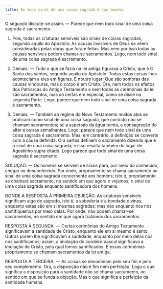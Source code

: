 ```yaml
---
title: Se todo sinal de uma coisa sagrada é sacramento
---
```


O segundo discute-se assim. — Parece que nem todo sinal de uma coisa sagrada é sacramento.  

1. Pois, todas as criaturas sensíveis são sinais de coisas sagradas, segundo aquilo do Apóstolo: As causas invisíveis de Deus se vêem consideradas pelas obras que foram feitas. Mas nem por isso todas as causas sensíveis podem chamar-se sacramentos. Logo, nem todo sinal de uma coisa sagrada é sacramento.  

2. Demais. — Tudo o que se fazia na lei antiga figurava a Cristo, que é O Santo dos santos, segundo aquilo do Apóstolo: Todas estas coisas lhes aconteciam a eles em figuras. E noutro lugar: Que são sombras das causas vindouras, mas o corpo é em Cristo. Ora, nem todos os efeitos dos Patriarcas do Antigo Testamento e nem todas as cerimônias da lei são sacramentos, mas só certas em especial, como se disse na segunda Parte. Logo, parece que nem todo sinal de uma coisa sagrada é sacramento.  

3. Demais. — Também ao regime do Novo Testamento muitos atos se praticam como sinal de uma coisa sagrada, que contudo não se chamam sacramentos; tal a aspersão da água benta, a consagração do altar e outras semelhantes. Logo, parece que nem todo sinal de uma coisa sagrada é sacramento.  Mas, em contrário, a definição se converte com a causa definida. Ora certos definem o sacramento dizendo que é o sinal de uma coisa sagrada; e isso resulta também do lugar de Agostinho supra citado. Logo parece que todo sinal de uma coisa sagrada é sacramento.  

SOLUÇÃO. — Os homens se servem de sinais para, por meio do conhecido, chegar ao desconhecido. Por onde, propriamente se chama sacramento ao sinal de uma coisa sagrada concernente aos homens; isto é, propriamente se chamará sacramento, no sentido em que agora o vejamos, o sinal de uma coisa sagrada enquanto santificadora dos homens.  

DONDE A RESPOSTA À PRIMEIRA OBJEÇÃO. As criaturas sensíveis significam algo de sagrado, isto é, a sabedoria e a bondade divinas, enquanto estas são em si mesmas sagradas; mas não enquanto nós nos santifiquemos por meio delas. Por onde, não podem chamar-se sacramentos, no sentido em que agora tratamos dos sacramentos.  

RESPOSTA À SEGUNDA. — Certas cerimônias do Antigo Testamento significavam a santidade de Cristo, enquanto ele em si mesmo é santo. Outras porem lhe significavam a santidade, enquanto por meio delas nós nos santificamos; assim, a imolação do cordeiro pascal significava a imolação de Cristo, pela qual fomos santificados. E essas cerimônias propriamente se chamam sacramentos da lei antiga.  

RESPOSTA À TERCEIRA. — As coisas se denominam pelo seu fim e pelo seu complemento. Ora, a disposição não é fim nem perfeição. Logo o que significa a disposição para a santidade não se chama sacramento, no sentido em que se funda a objeção. Mas o que significa a perfeição da santidade humana.